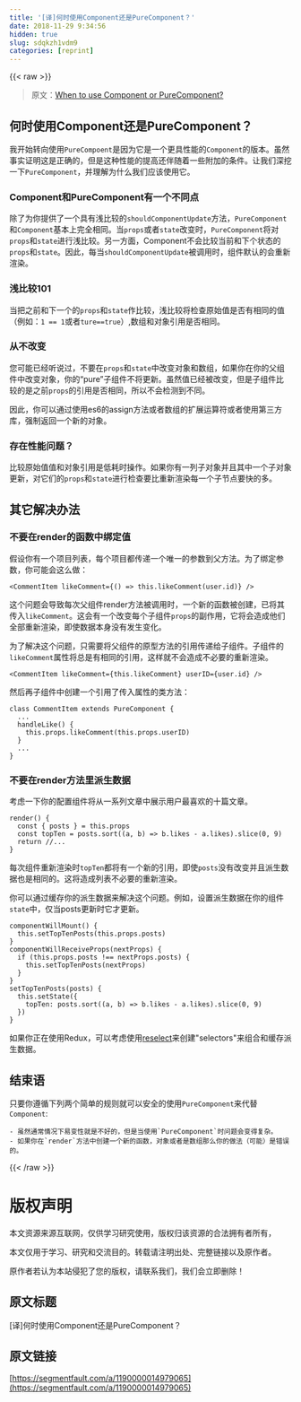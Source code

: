 ```yaml
---
title: '[译]何时使用Component还是PureComponent？' 
date: 2018-11-29 9:34:56
hidden: true
slug: sdqkzh1vdm9
categories: [reprint]
---
```


{{< raw >}}

                    
<blockquote>原文：<a href="https://codeburst.io/when-to-use-component-or-purecomponent-a60cfad01a81" rel="nofollow noreferrer" target="_blank">When to use Component or PureComponent?</a>
</blockquote>
<h2 id="articleHeader0">何时使用Component还是PureComponent？</h2>
<p>我开始转向使用<code>PureCompoent</code>是因为它是一个更具性能的<code>Component</code>的版本。虽然事实证明这是正确的，但是这种性能的提高还伴随着一些附加的条件。让我们深挖一下<code>PureComponent</code>，并理解为什么我们应该使用它。</p>
<h3 id="articleHeader1">Component和PureComponent有一个不同点</h3>
<p>除了为你提供了一个具有浅比较的<code>shouldComponentUpdate</code>方法，<code>PureComponent</code>和<code>Component</code>基本上完全相同。当<code>props</code>或者<code>state</code>改变时，<code>PureComponent</code>将对<code>props</code>和<code>state</code>进行浅比较。另一方面，Component不会比较当前和下个状态的<code>props</code>和<code>state</code>。因此，每当<code>shouldComponentUpdate</code>被调用时，组件默认的会重新渲染。</p>
<h3 id="articleHeader2">浅比较101</h3>
<p>当把之前和下一个的<code>props</code>和<code>state</code>作比较，浅比较将检查原始值是否有相同的值（例如：<code>1 == 1</code>或者<code>ture==true</code>）,数组和对象引用是否相同。</p>
<h3 id="articleHeader3">从不改变</h3>
<p>您可能已经听说过，不要在<code>props</code>和<code>state</code>中改变对象和数组，如果你在你的父组件中改变对象，你的“pure”子组件不将更新。虽然值已经被改变，但是子组件比较的是之前<code>props</code>的引用是否相同，所以不会检测到不同。</p>
<p>因此，你可以通过使用es6的assign方法或者数组的扩展运算符或者使用第三方库，强制返回一个新的对象。</p>
<h3 id="articleHeader4">存在性能问题？</h3>
<p>比较原始值值和对象引用是低耗时操作。如果你有一列子对象并且其中一个子对象更新，对它们的<code>props</code>和<code>state</code>进行检查要比重新渲染每一个子节点要快的多。</p>
<h2 id="articleHeader5">其它解决办法</h2>
<h3 id="articleHeader6">不要在render的函数中绑定值</h3>
<p>假设你有一个项目列表，每个项目都传递一个唯一的参数到父方法。为了绑定参数，你可能会这么做：</p>
<div class="widget-codetool" style="display:none;">
      <div class="widget-codetool--inner">
      <span class="selectCode code-tool" data-toggle="tooltip" data-placement="top" title="" data-original-title="全选"></span>
      <span type="button" class="copyCode code-tool" data-toggle="tooltip" data-placement="top" data-clipboard-text="<CommentItem likeComment={() => this.likeComment(user.id)} />" title="" data-original-title="复制"></span>
      <span type="button" class="saveToNote code-tool" data-toggle="tooltip" data-placement="top" title="" data-original-title="放进笔记"></span>
      </div>
      </div><pre class="javascript hljs"><code class="javascript" style="word-break: break-word; white-space: initial;">&lt;CommentItem likeComment={() =&gt; <span class="hljs-keyword">this</span>.likeComment(user.id)} /&gt;</code></pre>
<p>这个问题会导致每次父组件render方法被调用时，一个新的函数被创建，已将其传入<code>likeComment</code>。这会有一个改变每个子组件<code>props</code>的副作用，它将会造成他们全部重新渲染，即使数据本身没有发生变化。</p>
<p>为了解决这个问题，只需要将父组件的原型方法的引用传递给子组件。子组件的<code>likeComment</code>属性将总是有相同的引用，这样就不会造成不必要的重新渲染。</p>
<div class="widget-codetool" style="display:none;">
      <div class="widget-codetool--inner">
      <span class="selectCode code-tool" data-toggle="tooltip" data-placement="top" title="" data-original-title="全选"></span>
      <span type="button" class="copyCode code-tool" data-toggle="tooltip" data-placement="top" data-clipboard-text="<CommentItem likeComment={this.likeComment} userID={user.id} />" title="" data-original-title="复制"></span>
      <span type="button" class="saveToNote code-tool" data-toggle="tooltip" data-placement="top" title="" data-original-title="放进笔记"></span>
      </div>
      </div><pre class="javascript hljs"><code class="javascript" style="word-break: break-word; white-space: initial;">&lt;CommentItem likeComment={<span class="hljs-keyword">this</span>.likeComment} userID={user.id} /&gt;</code></pre>
<p>然后再子组件中创建一个引用了传入属性的类方法：</p>
<div class="widget-codetool" style="display:none;">
      <div class="widget-codetool--inner">
      <span class="selectCode code-tool" data-toggle="tooltip" data-placement="top" title="" data-original-title="全选"></span>
      <span type="button" class="copyCode code-tool" data-toggle="tooltip" data-placement="top" data-clipboard-text="class CommentItem extends PureComponent {
  ...
  handleLike() {
    this.props.likeComment(this.props.userID)
  }
  ...
}" title="" data-original-title="复制"></span>
      <span type="button" class="saveToNote code-tool" data-toggle="tooltip" data-placement="top" title="" data-original-title="放进笔记"></span>
      </div>
      </div><pre class="javascript hljs"><code class="javascript"><span class="hljs-class"><span class="hljs-keyword">class</span> <span class="hljs-title">CommentItem</span> <span class="hljs-keyword">extends</span> <span class="hljs-title">PureComponent</span> </span>{
  ...
  handleLike() {
    <span class="hljs-keyword">this</span>.props.likeComment(<span class="hljs-keyword">this</span>.props.userID)
  }
  ...
}</code></pre>
<h3 id="articleHeader7">不要在render方法里派生数据</h3>
<p>考虑一下你的配置组件将从一系列文章中展示用户最喜欢的十篇文章。</p>
<div class="widget-codetool" style="display:none;">
      <div class="widget-codetool--inner">
      <span class="selectCode code-tool" data-toggle="tooltip" data-placement="top" title="" data-original-title="全选"></span>
      <span type="button" class="copyCode code-tool" data-toggle="tooltip" data-placement="top" data-clipboard-text="render() {
  const { posts } = this.props
  const topTen = posts.sort((a, b) => b.likes - a.likes).slice(0, 9)
  return //...
}" title="" data-original-title="复制"></span>
      <span type="button" class="saveToNote code-tool" data-toggle="tooltip" data-placement="top" title="" data-original-title="放进笔记"></span>
      </div>
      </div><pre class="javascript hljs"><code class="javascript">render() {
  <span class="hljs-keyword">const</span> { posts } = <span class="hljs-keyword">this</span>.props
  <span class="hljs-keyword">const</span> topTen = posts.sort(<span class="hljs-function">(<span class="hljs-params">a, b</span>) =&gt;</span> b.likes - a.likes).slice(<span class="hljs-number">0</span>, <span class="hljs-number">9</span>)
  <span class="hljs-keyword">return</span> <span class="hljs-comment">//...</span>
}</code></pre>
<p>每次组件重新渲染时<code>topTen</code>都将有一个新的引用，即使<code>posts</code>没有改变并且派生数据也是相同的。这将造成列表不必要的重新渲染。</p>
<p>你可以通过缓存你的派生数据来解决这个问题。例如，设置派生数据在你的组件<code>state</code>中，仅当posts更新时它才更新。</p>
<div class="widget-codetool" style="display:none;">
      <div class="widget-codetool--inner">
      <span class="selectCode code-tool" data-toggle="tooltip" data-placement="top" title="" data-original-title="全选"></span>
      <span type="button" class="copyCode code-tool" data-toggle="tooltip" data-placement="top" data-clipboard-text="componentWillMount() {
  this.setTopTenPosts(this.props.posts)
}
componentWillReceiveProps(nextProps) {
  if (this.props.posts !== nextProps.posts) {
    this.setTopTenPosts(nextProps)
  }
}
setTopTenPosts(posts) {
  this.setState({
    topTen: posts.sort((a, b) => b.likes - a.likes).slice(0, 9)
  })
}" title="" data-original-title="复制"></span>
      <span type="button" class="saveToNote code-tool" data-toggle="tooltip" data-placement="top" title="" data-original-title="放进笔记"></span>
      </div>
      </div><pre class="javascript hljs"><code class="javascript">componentWillMount() {
  <span class="hljs-keyword">this</span>.setTopTenPosts(<span class="hljs-keyword">this</span>.props.posts)
}
componentWillReceiveProps(nextProps) {
  <span class="hljs-keyword">if</span> (<span class="hljs-keyword">this</span>.props.posts !== nextProps.posts) {
    <span class="hljs-keyword">this</span>.setTopTenPosts(nextProps)
  }
}
setTopTenPosts(posts) {
  <span class="hljs-keyword">this</span>.setState({
    <span class="hljs-attr">topTen</span>: posts.sort(<span class="hljs-function">(<span class="hljs-params">a, b</span>) =&gt;</span> b.likes - a.likes).slice(<span class="hljs-number">0</span>, <span class="hljs-number">9</span>)
  })
}</code></pre>
<p>如果你正在使用Redux，可以考虑使用<a href="https://github.com/reduxjs/reselect" rel="nofollow noreferrer" target="_blank">reselect</a>来创建"selectors"来组合和缓存派生数据。</p>
<h2 id="articleHeader8">结束语</h2>
<p>只要你遵循下列两个简单的规则就可以安全的使用<code>PureComponent</code>来代替<code>Component</code>:</p>
<div class="widget-codetool" style="display:none;">
      <div class="widget-codetool--inner">
      <span class="selectCode code-tool" data-toggle="tooltip" data-placement="top" title="" data-original-title="全选"></span>
      <span type="button" class="copyCode code-tool" data-toggle="tooltip" data-placement="top" data-clipboard-text="- 虽然通常情况下易变性就是不好的，但是当使用`PureComponent`时问题会变得复杂。
- 如果你在`render`方法中创建一个新的函数，对象或者是数组那么你的做法（可能）是错误的。
" title="" data-original-title="复制"></span>
      <span type="button" class="saveToNote code-tool" data-toggle="tooltip" data-placement="top" title="" data-original-title="放进笔记"></span>
      </div>
      </div><pre class="hljs haml"><code>-<span class="ruby"> 虽然通常情况下易变性就是不好的，但是当使用<span class="hljs-string">`PureComponent`</span>时问题会变得复杂。
</span>-<span class="ruby"> 如果你在<span class="hljs-string">`render`</span>方法中创建一个新的函数，对象或者是数组那么你的做法（可能）是错误的。
</span></code></pre>

                
{{< /raw >}}

# 版权声明
本文资源来源互联网，仅供学习研究使用，版权归该资源的合法拥有者所有，

本文仅用于学习、研究和交流目的。转载请注明出处、完整链接以及原作者。

原作者若认为本站侵犯了您的版权，请联系我们，我们会立即删除！

## 原文标题
[译]何时使用Component还是PureComponent？

## 原文链接
[https://segmentfault.com/a/1190000014979065](https://segmentfault.com/a/1190000014979065)


